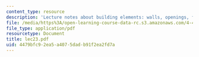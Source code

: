 ```yaml
---
content_type: resource
description: 'Lecture notes about building elements: walls, openings, floors, roofs.'
file: /media/https%3A/open-learning-course-data-rc.s3.amazonaws.com/4-401-introduction-to-building-technology-spring-2006/4479bfc92ea5a4075dadb91f2ea2fd7a_lec23.pdf
file_type: application/pdf
resourcetype: Document
title: lec23.pdf
uid: 4479bfc9-2ea5-a407-5dad-b91f2ea2fd7a
---
```

